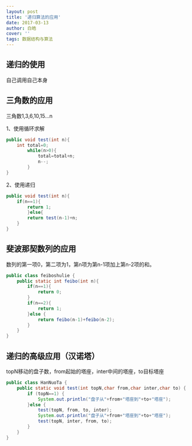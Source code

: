 ```yaml
---
layout: post
title: '递归算法的应用'
date: 2017-03-13
author: 白皓
cover: ''
tags: 数据结构与算法   
---
```


##  递归的使用
自己调用自己本身
##  三角数的应用
三角数1,3,6,10,15…n

1、使用循环求解
```java
public void test(int n){
    int total=0;
        while(n>0){
            total=total+n;
            n--;
        }
}  
```

2、使用递归
```java
public void test(int n){
    if(n==1){
        return 1;
        }else{
        return test(n-1)+n;
    }
}  
```

##  斐波那契数列的应用
数列的第一项0，第二项为1，第n项为第n-1项加上第n-2项的和。
```java
public class feiboshulie {
    public static int feibo(int n){
		if(n==1){
			return 0;
		}
		if(n==2){
			return 1;
		}else {
			return feibo(n-1)+feibo(n-2);
		}
	}
}
```


##  递归的高级应用（汉诺塔）
topN移动的盘子数，from起始的塔座，inter中间的塔座，to目标塔座
```java
public class HanNuoTa {
    public static void test(int topN,char from,char inter,char to) {
		if (topN==1) {
			System.out.println("盘子从"+from+"塔座到"+to+"塔座");
		}else {
			test(topN, from, to, inter);
			System.out.println("盘子从"+from+"塔座到"+to+"塔座");
			test(topN, inter, from, to);
		}
	}
}
```

